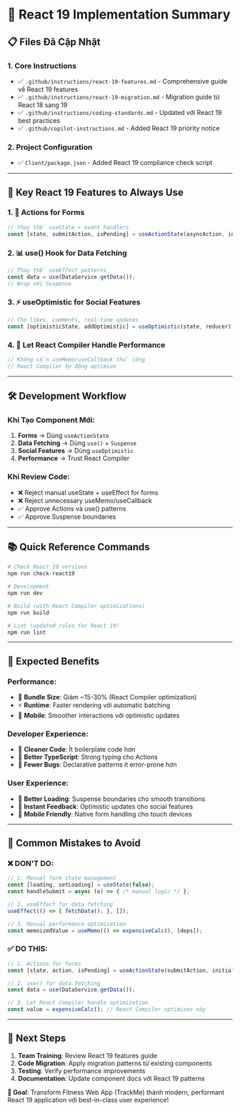 # 🚀 React 19 Implementation Summary

## 📋 Files Đã Cập Nhật

### 1. **Core Instructions**
- ✅ `.github/instructions/react-19-features.md` - Comprehensive guide về React 19 features
- ✅ `.github/instructions/react-19-migration.md` - Migration guide từ React 18 sang 19
- ✅ `.github/instructions/coding-standards.md` - Updated với React 19 best practices
- ✅ `.github/copilot-instructions.md` - Added React 19 priority notice

### 2. **Project Configuration**
- ✅ `Client/package.json` - Added React 19 compliance check script

---

## 🎯 Key React 19 Features to Always Use

### 1. **🔄 Actions for Forms** 
```typescript
// Thay thế useState + event handlers
const [state, submitAction, isPending] = useActionState(asyncAction, initialState);
```

### 2. **📊 use() Hook for Data Fetching**
```typescript
// Thay thế useEffect patterns
const data = use(DataService.getData());
// Wrap với Suspense
```

### 3. **⚡ useOptimistic for Social Features**
```typescript
// Cho likes, comments, real-time updates
const [optimisticState, addOptimistic] = useOptimistic(state, reducer);
```

### 4. **🎨 Let React Compiler Handle Performance**
```typescript
// Không cần useMemo/useCallback thủ công
// React Compiler tự động optimize
```

---

## 🛠️ Development Workflow

### Khi Tạo Component Mới:
1. **Forms** → Dùng `useActionState`
2. **Data Fetching** → Dùng `use()` + `Suspense`
3. **Social Features** → Dùng `useOptimistic`
4. **Performance** → Trust React Compiler

### Khi Review Code:
- ❌ Reject manual useState + useEffect for forms
- ❌ Reject unnecessary useMemo/useCallback
- ✅ Approve Actions và use() patterns
- ✅ Approve Suspense boundaries

---

## 📚 Quick Reference Commands

```bash
# Check React 19 versions
npm run check-react19

# Development
npm run dev

# Build (with React Compiler optimizations)
npm run build

# Lint (updated rules for React 19)
npm run lint
```

---

## 🎯 Expected Benefits

### Performance:
- 🚀 **Bundle Size**: Giảm ~15-30% (React Compiler optimization)
- ⚡ **Runtime**: Faster rendering với automatic batching
- 📱 **Mobile**: Smoother interactions với optimistic updates

### Developer Experience:
- 🧹 **Cleaner Code**: Ít boilerplate code hơn
- 🔧 **Better TypeScript**: Strong typing cho Actions
- 🐛 **Fewer Bugs**: Declarative patterns ít error-prone hơn

### User Experience:
- 🎨 **Better Loading**: Suspense boundaries cho smooth transitions
- 🔄 **Instant Feedback**: Optimistic updates cho social features
- 📱 **Mobile Friendly**: Native form handling cho touch devices

---

## 🚨 Common Mistakes to Avoid

### ❌ DON'T DO:
```typescript
// 1. Manual form state management
const [loading, setLoading] = useState(false);
const handleSubmit = async (e) => { /* manual logic */ };

// 2. useEffect for data fetching
useEffect(() => { fetchData(); }, []);

// 3. Manual performance optimization
const memoizedValue = useMemo(() => expensiveCalc(), [deps]);
```

### ✅ DO THIS:
```typescript
// 1. Actions for forms
const [state, action, isPending] = useActionState(submitAction, initial);

// 2. use() for data fetching
const data = use(DataService.getData());

// 3. Let React Compiler handle optimization
const value = expensiveCalc(); // React Compiler optimizes này
```

---

## 🎯 Next Steps

1. **Team Training**: Review React 19 features guide
2. **Code Migration**: Apply migration patterns từ existing components
3. **Testing**: Verify performance improvements
4. **Documentation**: Update component docs với React 19 patterns

**🚀 Goal**: Transform Fitness Web App (TrackMe) thành modern, performant React 19 application với best-in-class user experience!

